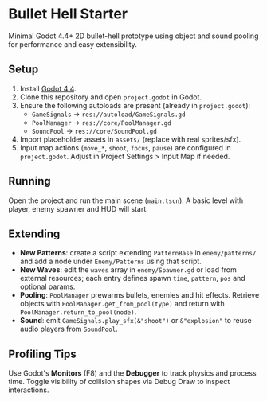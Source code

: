 # Bullet Hell Starter

Minimal Godot 4.4+ 2D bullet-hell prototype using object and sound pooling for performance and easy extensibility.

## Setup
1. Install [Godot 4.4](https://godotengine.org).  
2. Clone this repository and open `project.godot` in Godot.  
3. Ensure the following autoloads are present (already in `project.godot`):
   - `GameSignals` → `res://autoload/GameSignals.gd`
   - `PoolManager` → `res://core/PoolManager.gd`
   - `SoundPool` → `res://core/SoundPool.gd`
4. Import placeholder assets in `assets/` (replace with real sprites/sfx).
5. Input map actions (`move_*`, `shoot`, `focus`, `pause`) are configured in `project.godot`. Adjust in Project Settings > Input Map if needed.

## Running
Open the project and run the main scene (`main.tscn`). A basic level with player, enemy spawner and HUD will start.

## Extending
- **New Patterns**: create a script extending `PatternBase` in `enemy/patterns/` and add a node under `Enemy/Patterns` using that script.
- **New Waves**: edit the `waves` array in `enemy/Spawner.gd` or load from external resources; each entry defines spawn `time`, `pattern`, `pos` and optional params.
- **Pooling**: `PoolManager` prewarms bullets, enemies and hit effects. Retrieve objects with `PoolManager.get_from_pool(type)` and return with `PoolManager.return_to_pool(node)`.
- **Sound**: emit `GameSignals.play_sfx(&"shoot")` or `&"explosion"` to reuse audio players from `SoundPool`.

## Profiling Tips
Use Godot's **Monitors** (F8) and the **Debugger** to track physics and process time. Toggle visibility of collision shapes via Debug Draw to inspect interactions.
